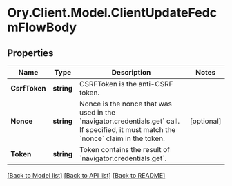 # Ory.Client.Model.ClientUpdateFedcmFlowBody

## Properties

Name | Type | Description | Notes
------------ | ------------- | ------------- | -------------
**CsrfToken** | **string** | CSRFToken is the anti-CSRF token. | 
**Nonce** | **string** | Nonce is the nonce that was used in the &#x60;navigator.credentials.get&#x60; call. If specified, it must match the &#x60;nonce&#x60; claim in the token. | [optional] 
**Token** | **string** | Token contains the result of &#x60;navigator.credentials.get&#x60;. | 

[[Back to Model list]](../README.md#documentation-for-models) [[Back to API list]](../README.md#documentation-for-api-endpoints) [[Back to README]](../README.md)

